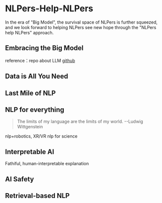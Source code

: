 # NLPers-Help-NLPers

In the era of "Big Model", the survival space of NLPers is further squeezed, and we look forward to helping NLPers see new hope through the "NLPers help NLPers" approach.

## Embracing the Big Model

reference：repo about LLM [github](https://github.com/Hannibal046/Awesome-LLM)

## Data is All You Need

## Last Mile of NLP

## NLP for everything

> The limits of my language are the limits of my world. --Ludwig Wittgenstein

nlp+robotics, XR/VR
nlp for science

## Interpretable AI

Fathiful, human-interpretable explanation


## AI Safety

## Retrieval-based NLP
